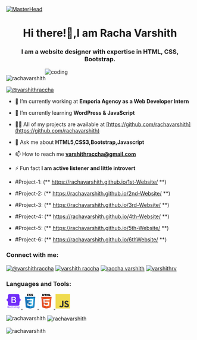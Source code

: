 [![MasterHead](https://repository-images.githubusercontent.com/588181932/e36ec678-7984-4cdd-8e4c-a3932772ff8e)](https://github.com/rachavarshith)
<h1 align="center">Hi there!👋,I am Racha Varshith</h1>
<h3 align="center">I am a website designer with expertise in HTML, CSS, Bootstrap.</h3>

<img align="right" alt="coding" width="400" src="https://user-images.githubusercontent.com/74038190/212750147-854a394f-fee9-4080-9770-78a4b7ece53f.gif">

<p align="left"> <img src="https://komarev.com/ghpvc/?username=rachavarshith&label=Profile%20views&color=0e75b6&style=flat" alt="rachavarshith" /> </p>

<p align="left"> <a href="https://twitter.com/@varshithraccha" target="blank"><img src="https://img.shields.io/twitter/follow/@varshithraccha?logo=twitter&style=for-the-badge" alt="@varshithraccha" /></a> </p>

- 🔭 I’m currently working at **Emporia Agency as a Web Developer Intern**

- 🌱 I’m currently learning **WordPress & JavaScript**

- 👨‍💻 All of my projects are available at [https://github.com/rachavarshith](https://github.com/rachavarshith)

- 💬 Ask me about **HTML5,CSS3,Bootstrap,Javascript**

- 📫 How to reach me **varshithraccha@gmail.com**

- ⚡ Fun fact **I am active listener and little introvert**

- #Project-1: (** https://rachavarshith.github.io/1st-Website/ **)
- #Project-2: (** https://rachavarshith.github.io/2nd-Website/ **)
- #Project-3: (** https://rachavarshith.github.io/3rd-Website/ **)
- #Project-4: (** https://rachavarshith.github.io/4th-Website/ **)
- #Project-5: (** https://rachavarshith.github.io/5th-Website/ **)
- #Project-6: (** https://rachavarshith.github.io/6thWebsite/ **)
 
<h3 align="left">Connect with me:</h3>
<p align="left">
<a href="https://twitter.com/@varshithraccha" target="blank"><img align="center" src="https://raw.githubusercontent.com/rahuldkjain/github-profile-readme-generator/master/src/images/icons/Social/twitter.svg" alt="@varshithraccha" height="30" width="40" /></a>
<a href="https://linkedin.com/in/varshith raccha" target="blank"><img align="center" src="https://raw.githubusercontent.com/rahuldkjain/github-profile-readme-generator/master/src/images/icons/Social/linked-in-alt.svg" alt="varshith raccha" height="30" width="40" /></a>
<a href="https://fb.com/raccha varshith" target="blank"><img align="center" src="https://raw.githubusercontent.com/rahuldkjain/github-profile-readme-generator/master/src/images/icons/Social/facebook.svg" alt="raccha varshith" height="30" width="40" /></a>
<a href="https://instagram.com/varshithrv" target="blank"><img align="center" src="https://raw.githubusercontent.com/rahuldkjain/github-profile-readme-generator/master/src/images/icons/Social/instagram.svg" alt="varshithrv" height="30" width="40" /></a>
</p>

<h3 align="left">Languages and Tools:</h3>
<p align="left"> <a href="https://getbootstrap.com" target="_blank" rel="noreferrer"> <img src="https://raw.githubusercontent.com/devicons/devicon/master/icons/bootstrap/bootstrap-plain-wordmark.svg" alt="bootstrap" width="40" height="40"/> </a> <a href="https://www.w3schools.com/css/" target="_blank" rel="noreferrer"> <img src="https://raw.githubusercontent.com/devicons/devicon/master/icons/css3/css3-original-wordmark.svg" alt="css3" width="40" height="40"/> </a> <a href="https://www.w3.org/html/" target="_blank" rel="noreferrer"> <img src="https://raw.githubusercontent.com/devicons/devicon/master/icons/html5/html5-original-wordmark.svg" alt="html5" width="40" height="40"/> </a> <a href="https://developer.mozilla.org/en-US/docs/Web/JavaScript" target="_blank" rel="noreferrer"> <img src="https://raw.githubusercontent.com/devicons/devicon/master/icons/javascript/javascript-original.svg" alt="javascript" width="40" height="40"/> </a> </p>
 

<p><img align="left" src="https://github-readme-stats.vercel.app/api/top-langs?username=rachavarshith&show_icons=true&locale=en&layout=compact" alt="rachavarshith" /></p>

<p>&nbsp;<img align="center" src="https://github-readme-stats.vercel.app/api?username=rachavarshith&show_icons=true&locale=en" alt="rachavarshith" /></p>

<p><img align="center" src="https://github-readme-streak-stats.herokuapp.com/?user=rachavarshith&" alt="rachavarshith" /></p>
